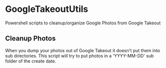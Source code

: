 # GoogleTakeoutUtils
Powershell scripts to cleanup/organize Google Photos from Google Takeout

## Cleanup Photos
When you dump your photos out of Google Takeout it doesn't put them into sub directories. This script will try to put photos in a 'YYYY-MM-DD' sub folder of the create date.
